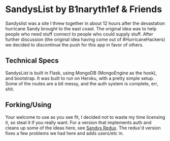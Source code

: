 # SandysList by B1naryth1ef & Friends
Sandyslist was a site I threw together in about 12 hours after the devastation hurricane Sandy brought to the east coast. The original idea was to help people who need stuff connect to people who could supply stuff. After further discussion (the original idea having come out of #HurricaneHackers) we decided to discontinue the push for this app in favor of others.


## Technical Specs
SandysList is built in Flask, using MongoDB (MongoEngine as the hook), and bootstrap. It was built to run on Heroku, with a pretty simple setup. Some of the routes are a bit messy, and the auth system is complete, err, shit.

## Forking/Using
Your welcome to use as you see fit, I decided not to waste my time licensing it, so steal it if you really want. For a version that implements auth and cleans up some of the ideas here, see [Sandys Redux](https://github.com/b1naryth1ef/sandysredux). The redux'd version fixes a few problems we had here and adds users/etc in.